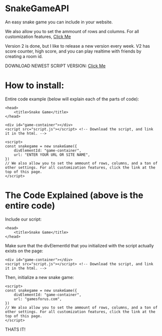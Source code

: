 # SnakeGameAPI
An easy snake game you can include in your website.

We also allow you to set the ammount of rows and columns. For all customization features, [Click Me](customization/readme.md)

Version 2 is done, but I like to release a new version every week. V2 has score counter, high score, and you can play realtime with friends by creating a room id.

DOWNLOAD NEWEST SCRIPT VERSION: [Click Me](versions/1.0.0/script.js)

# How to install:
Entire code example (below will explain each of the parts of code): 
```
<head>
    <title>Snake Game</title> 
</head>

<div id="game-container"></div>
<script src="script.js"></script> <!-- Download the script, and link it in the html. -->

<script>
const snakegame = new snakeGame({
    divElementId: "game-container",
    url: "ENTER YOUR URL OR SITE NAME",
})
// We also allow you to set the ammount of rows, columns, and a ton of other settings. For all customization features, click the link at the top of this page.
</script>
```
# The Code Explained (above is the entire code)
Include our script:
```
<head>
    <title>Snake Game</title> 
</head>
```
Make sure that the divElementId that you initialized with the script actually exists on the page:
```
<div id="game-container"></div>
<script src="script.js"></script> <!-- Download the script, and link it in the html. -->
```
Then, initialize a new snake game:
```
<script>
const snakegame = new snakeGame({
    divElementId: "game-container",
    url: "gamesforus.com",
})
// We also allow you to set the ammount of rows, columns, and a ton of other settings. For all customization features, click the link at the top of this page.
</script>
```
THATS IT!
